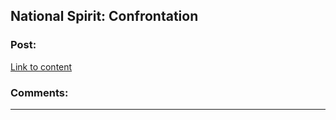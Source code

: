 ## National Spirit: Confrontation

### Post:

[Link to content](https://forums.sufficientvelocity.com/posts/6707908/)

### Comments:

---

